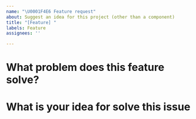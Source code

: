 ```yaml
---
name: "\U0001F4E6 Feature request"
about: Suggest an idea for this project (other than a component)
title: "[Feature] "
labels: Feature
assignees: ''

---
```


<!-- Please check the feature has not already been proposed before send your request. -->

# What problem does this feature solve?

<!-- Explain your use case, context, and rationale behind this feature request. More importantly, what is the end user experience you are trying to build that led to the need for this feature? -->

# What is your idea for solve this issue

<!-- Explained how you think this suggestion can be solved (technology, library, update, ...). -->
